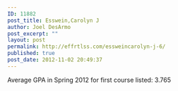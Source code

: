```yaml
---
ID: 11882
post_title: Esswein,Carolyn J
author: Joel DesArmo
post_excerpt: ""
layout: post
permalink: http://effrtlss.com/essweincarolyn-j-6/
published: true
post_date: 2012-11-02 20:49:37
---
```

<p>Average GPA in Spring 2012 for first course listed: 3.765</p>